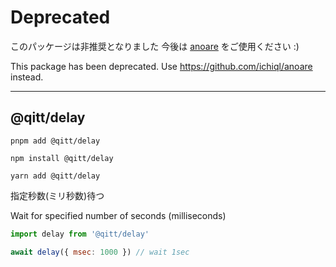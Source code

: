 # Deprecated

このパッケージは非推奨となりました
今後は [anoare](https://github.com/ichiql/anoare) をご使用ください :)

This package has been deprecated.
Use https://github.com/ichiql/anoare instead.

---

## @qitt/delay

```shell
pnpm add @qitt/delay
```

```shell
npm install @qitt/delay
```

```shell
yarn add @qitt/delay
```

指定秒数(ミリ秒数)待つ

Wait for specified number of seconds (milliseconds)

```js
import delay from '@qitt/delay'

await delay({ msec: 1000 }) // wait 1sec
```
